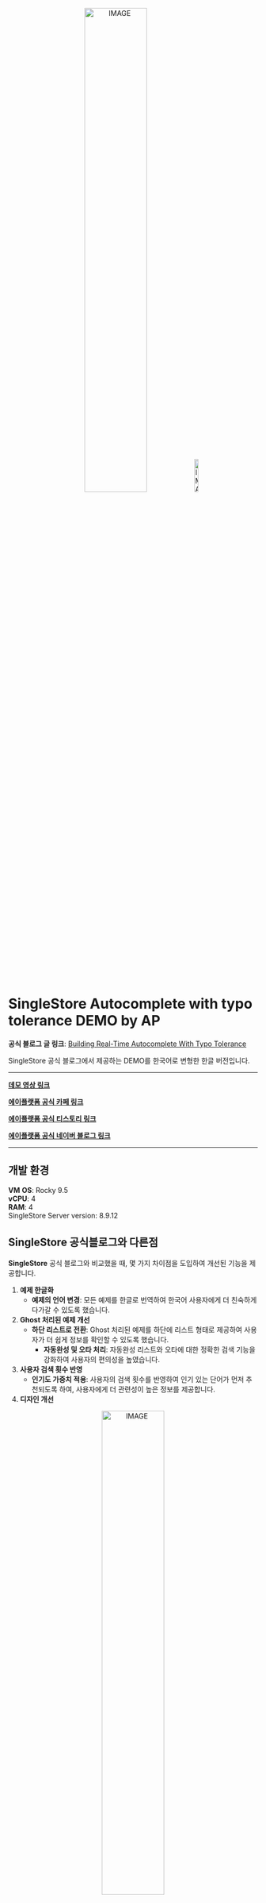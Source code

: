 <p align="center">
  <picture>
    <source media="(prefers-color-scheme: dark)" srcset="https://github.com/user-attachments/assets/b93fece3-8c1f-4f01-a895-2618330cba46">
    <source media="(prefers-color-scheme: light)" srcset="https://github.com/user-attachments/assets/17bb4baf-e8c5-4d5b-8127-40b07b40697a">
    <img alt="IMAGE" src="[http://LIGHT_IMAGE_URL.png](https://github.com/user-attachments/assets/17bb4baf-e8c5-4d5b-8127-40b07b40697a)" width="50%" > 
  </picture>

  <img alt="IMAGE" src="https://github.com/user-attachments/assets/19fa5e56-5baa-45da-8b2f-28ce0250536a" width="13%" >
  
</p>

# SingleStore Autocomplete with typo tolerance DEMO by AP

**공식 블로그 글 링크**: [Building Real-Time Autocomplete With Typo Tolerance](https://www.singlestore.com/blog/building-real-time-autocomplete-with-typo-tolerance/)  

SingleStore 공식 블로그에서 제공하는 DEMO를 한국어로 변형한 한글 버전입니다.

---
**[데모 영상 링크](https://youtu.be/hASn7xABmv8?si=y8rVkeqwVNHCUuSK)**

**[에이플랫폼 공식 카페 링크](https://cafe.naver.com/aplatformbiz)**

**[에이플랫폼 공식 티스토리 링크](https://a-platform.tistory.com/154)**

**[에이플랫폼 공식 네이버 블로그 링크](https://blog.naver.com/a-platformbiz/223795569438)**

---
## 개발 환경 
**VM** 
**OS**: Rocky 9.5  
**vCPU**: 4  
**RAM**: 4  
SingleStore Server version: 8.9.12

## SingleStore 공식블로그와 다른점
**SingleStore** 공식 블로그와 비교했을 때, 몇 가지 차이점을 도입하여 개선된 기능을 제공합니다.

1. **예제 한글화**
    - **예제의 언어 변경**: 모든 예제를 한글로 번역하여 한국어 사용자에게 더 친숙하게 다가갈 수 있도록 했습니다.
2. **Ghost 처리된 예제 개선** 
    - **하단 리스트로 전환**: Ghost 처리된 예제를 하단에 리스트 형태로 제공하여 사용자가 더 쉽게 정보를 확인할 수 있도록 했습니다.
        -  **자동완성 및 오타 처리**: 자동완성 리스트와 오타에 대한 정확한 검색 기능을 강화하여 사용자의 편의성을 높였습니다.
3. **사용자 검색 횟수 반영**
    - **인기도 가중치 적용**: 사용자의 검색 횟수를 반영하여 인기 있는 단어가 먼저 추천되도록 하여, 사용자에게 더 관련성이 높은 정보를 제공합니다.
4. **디자인 개선**

<p align="center">   
  <picture>
    <source media="(prefers-color-scheme: dark)" srcset="https://github.com/user-attachments/assets/0c1bd269-124e-4644-b5a7-01e9dfd9666f">
    <source media="(prefers-color-scheme: light)" srcset="https://github.com/user-attachments/assets/6be26831-3cf0-4dfc-b735-507ec4bebc88">
    <img alt="IMAGE" src="[http://LIGHT_IMAGE_URL.png](https://github.com/user-attachments/assets/6be26831-3cf0-4dfc-b735-507ec4bebc88)" width="50%"> 
  </picture>
</p>
